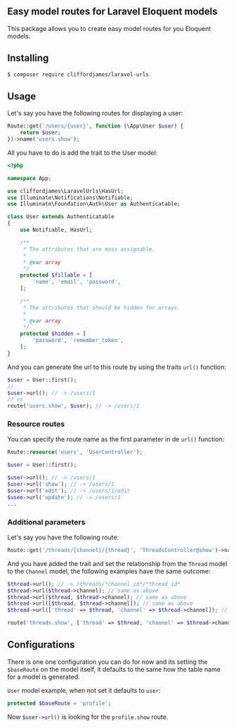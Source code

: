 ## Easy model routes for Laravel Eloquent models ##
This package allows you to create easy model routes for you Eloquent models.

## Installing ##

```bash
$ composer require cliffordjames/laravel-urls
```

## Usage ##
Let's say you have the following routes for displaying a user:

```php
Route::get('/users/{user}', function (\App\User $user) {
    return $user;
})->name('users.show');
```

All you have to do is add the trait to the User model:

```php
<?php

namespace App;

use cliffordjames\LaravelUrls\HasUrl;
use Illuminate\Notifications\Notifiable;
use Illuminate\Foundation\Auth\User as Authenticatable;

class User extends Authenticatable
{
    use Notifiable, HasUrl;

    /**
     * The attributes that are mass assignable.
     *
     * @var array
     */
    protected $fillable = [
        'name', 'email', 'password',
    ];

    /**
     * The attributes that should be hidden for arrays.
     *
     * @var array
     */
    protected $hidden = [
        'password', 'remember_token',
    ];
}
```

And you can generate the url to this route by using the traits `url()` function:

```php
$user = User::first();
//
$user->url(); // -> /users/1
// vs
route('users.show', $user); // -> /users/1
```

### Resource routes ###
You can specify the route name as the first parameter in de `url()` function:

```php
Route::resource('users', 'UserController');

$user = User::first();

$user->url(); // -> /users/1
$user->url('show'); // -> /users/1
$user->url('edit'); // -> /users/1/edit
$usee->url('update'); // -> /users/1
...
```

### Additional parameters ###
Let's say you have the following route:

```php
Route::get('/threads/{channel}/{thread}', 'ThreadsController@show')->name('threads.show');
```

And you have added the trait and set the relationship from the `Thread` model to the `Channel` model, the following examples have the same outcome:

```php
$thread->url(); // -> /threads/*channel_id*/*thread_id*
$thread->url($thread->channel); // same as above
$thread->url($thread, $thread->channel); // same as above
$thread->url([$thread, $thread->channel]); // same as above
$thread->url(['thread' => $thread, 'channel' => $thread->channel]); // same as above

route('threads.show', ['thread' => $thread, 'channel' => $thread->channel]); // same as above
```

## Configurations ##
There is one one configuration you can do for now and its setting the `$baseRoute` on the model itself, it defaults to the same how the table name for a model is generated.

`User` model example, when not set it defaults to `user`:

```php
protected $baseRoute = 'profile';
```

Now `$user->url()` is looking for the `profile.show` route.
